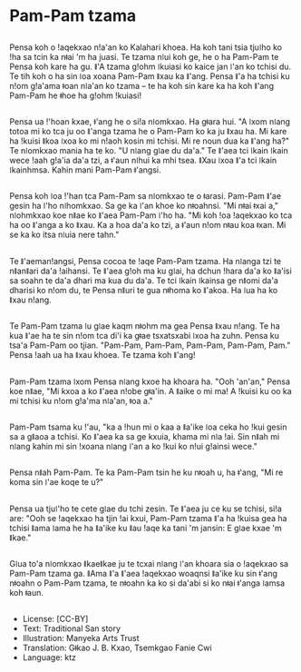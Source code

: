 # Pam-Pam tzama

##
Pensa koh o ǃaqekxao nǃa'an ko Kalahari khoea. Ha koh tani tsia tjuǀho ko ǃha sa tcin ka nǂai 'm ha juasi. Te tzama nǀui koh ge, he o ha Pam-Pam te Pensa koh kare ha gu. ǁ'A tzama gǃohm ǀkuiasi ko kaice jan ǀ'an ko tchisi du. Te tih koh o ha sin ǀoa xoana Pam-Pam ǁxau ka ǁ'ang. Pensa ǁ'a ha tchisi ku nǃom gǃa'ama ǂoan nǀa'an ko tzama – te ha koh sin kare ka ha koh ǁ'ang Pam-Pam he ǂhoe ha gǃohm ǃkuiasi!

##
Pensa ua ǃ'hoan kxae, ǂ'ang he o siǃa nǀomkxao. Ha gǂara hui. "A ǀxom nǀang totoa mi ko tca ju oo ǁ'anga tzama he o Pam-Pam ko ka ju ǁxau ha. Mi kare ha ǃkuisi ǁkoa ǀxoa ko mi nǃaoh kosin mi tchisi. Mi re noun dua ka ǁ'ang ha?" Te nǀomkxao mania ha te ko. "U nǀang gǀae du da'a." Te ǁ'aea tci ǀkain ǀkain wece ǃaah gǃa'ia da'a tzi, a ǂ'aun nǀhui ka mhi tsea. ǁXau ǀxoa ǁ'a tci ǀkain ǀkainhmsa. Kahin mani Pam-Pam ǂ'angsi.

##
Pensa koh ǀoa ǃ'han tca Pam-Pam sa nǀomkxao te o ǂarasi. Pam-Pam ǁ'ae gesin ha ǀ'ho nǀhomkxao. Sa ge ka ǀ'an khoe ko nǂoahnsi. "Mi nǂai ǂxai a," nǀohmkxao koe nǁae ko ǁ'aea Pam-Pam ǀ'ho ha. "Mi koh ǃoa ǃaqekxao ko tca ha oo ǁ'anga a ko ǁxau. Ka a hoa da'a ko tzi, a ǂ'aun nǃom nǂau koa ǂxan. Mi se ka ko itsa nǀuia nere tahn."

##
Te ǁ'aemanǃangsi, Pensa cocoa te ǃaqe Pam-Pam tzama. Ha nǀanga tzi te nǁanǁari da'a ǃaihansi. Te ǁ'aea gǃoh ma ku gǀai, ha dchun ǃhara da'a ko ǁa'isi sa soahn te da'a dhari ma kua du da'a. Te tci ǀkain ǀkainsa ge nǁomi da'a dharisi ko nǃom du, te Pensa nǁuri te gua nǂhoma ko ǁ'akoa. Ha ǀua ha ko ǁxau nǃang.

##
Te Pam-Pam tzama ǀu gǀae kaqm nǂohm ma gea Pensa ǁxau nǃang. Te ha kua ǁ'ae ha te sin nǃom tca di'i ka gǂae tsxatsxabi ǀxoa ha zuhn. Pensa ku tsa'a Pam-Pam oo tjian. "Pam-Pam, Pam-Pam, Pam-Pam, Pam-Pam, Pam." Pensa ǃaah ua ha ǁxau khoea. Te tzama koh ǁ'ang!

##
Pam-Pam tzama ǀxom Pensa nǀang kxoe ha khoara ha. "Ooh 'an'an," Pensa koe nǁae, "Mi kxoa a ko ǁ'aea nǃobe gǂa'in. A ǁaike o mi ma! A ǃkuisi ku oo ka mi tchisi ku nǃom gǃa'ma nǀa'an, ǂoa a."

##
Pam-Pam tsama ku ǃ'au, "ka a ǃhun mi o kaa a ǁa'ike ǀoa ceka ho ǃkui gesin sa a gǁaoa a tchisi. Ko ǁ'aea ka sa ge kxuia, khama mi nǀa ǃai. Sin nǁah mi nǀang kahin mi sin ǃxoana nǀang ǀ'an a ko ǃkui ko nǃui gǃainsi wece."

##
Pensa nǁah Pam-Pam. Te ka Pam-Pam tsin he ku nǂoah u, ha ǂ'ang, "Mi re koma sin ǀ'ae koqe te u?"

##
Pensa ua tjuǀ'ho te cete gǀae du tchi zesin. Te ǁ'aea ju ce ku se tchisi, siǃa are: "Ooh se ǃaqekxao ha tjin ǃai kxui, Pam-Pam tzama ǁ'a ha ǃkuisa gea ha tchisi ǁama ǀama he ha ǁa'ike ku ǁau ǃaqe ka tani 'm jansin: E gǀae kxae 'm ǁkae."

##
Gǀua to'a nǀomkxao ǁkaeǁkae ju te tcxai nǀang ǀ'an khoara sia o ǃaqekxao sa Pam-Pam tzama ga. ǁAma ǁ'a ǁ'aea ǃaqekxao woaqnsi ǁa'ike ku sin ǂ'ang nǂoahn o Pam-Pam tzama, te nǂoahn ka ko si da'abi si ko nǂai ǂ'anga ǀamsa koh ǂaun.

##
* License: [CC-BY]
* Text: Traditional San story
* Illustration: Manyeka Arts Trust
* Translation: Gǂkao J. B. Kxao, Tsemkgao Fanie Cwi
* Language: ktz
